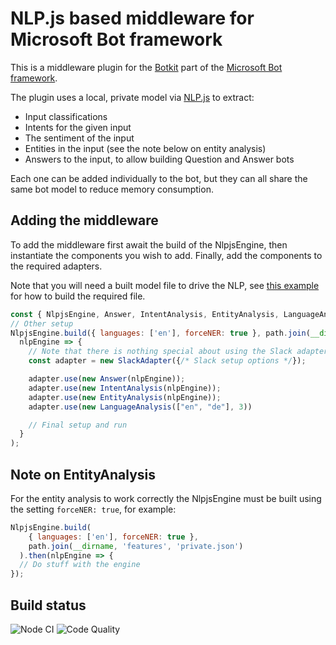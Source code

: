 # NLP.js based middleware for Microsoft Bot framework

This is a middleware plugin for the [Botkit](https://botkit.ai) part of the [Microsoft Bot framework](https://dev.botframework.com).

The plugin uses a local, private model via [NLP.js](https://github.com/axa-group/nlp.js/) to extract:
* Input classifications
* Intents for the given input
* The sentiment of the input
* Entities in the input (see the note below on entity analysis)
* Answers to the input, to allow building Question and Answer bots

Each one can be added individually to the bot, but they can all share the same bot model to reduce memory
consumption.

## Adding the middleware

To add the middleware first await the build of the NlpjsEngine, then instantiate the components you
wish to add. Finally, add the components to the required adapters.

Note that you will need a built model file to drive the NLP, see [this example](https://github.com/axa-group/nlp.js/blob/master/docs/v3/nlp-manager.md#saveload-using-files)
for how to build the required file.

```javascript
const { NlpjsEngine, Answer, IntentAnalysis, EntityAnalysis, LanguageAnalysis } = require('botbuilder-nlpjs');
// Other setup
NlpjsEngine.build({ languages: ['en'], forceNER: true }, path.join(__dirname, 'features', 'private.json')).then(
  nlpEngine => {
    // Note that there is nothing special about using the Slack adapter
    const adapter = new SlackAdapter({/* Slack setup options */});

    adapter.use(new Answer(nlpEngine));
    adapter.use(new IntentAnalysis(nlpEngine));
    adapter.use(new EntityAnalysis(nlpEngine));
    adapter.use(new LanguageAnalysis(["en", "de"], 3))

    // Final setup and run
  }
);
```


## Note on EntityAnalysis

For the entity analysis to work correctly the NlpjsEngine must be built using the setting `forceNER: true`,
for example:

```javascript
NlpjsEngine.build(
    { languages: ['en'], forceNER: true },
    path.join(__dirname, 'features', 'private.json')
  ).then(nlpEngine => {
  // Do stuff with the engine
});
```

## Build status

![Node CI](https://github.com/notquiterussell/botbuilder-nlpjs/actions/workflows/node.js.yml/badge.svg) ![Code Quality](https://github.com/notquiterussell/botbuilder-nlpjs/actions/workflows/codeql-analysis.yml/badge.svg)
